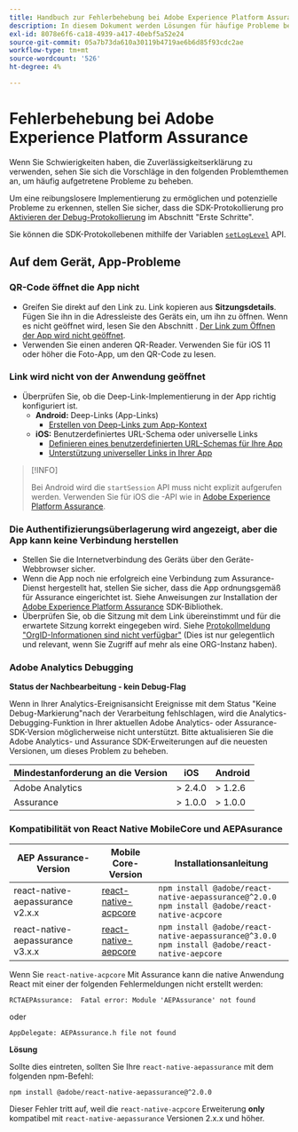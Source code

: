 ```yaml
---
title: Handbuch zur Fehlerbehebung bei Adobe Experience Platform Assurance
description: In diesem Dokument werden Lösungen für häufige Probleme bei der Verwendung von Adobe Experience Platform Assurance beschrieben.
exl-id: 8078e6f6-ca18-4939-a417-40ebf5a52e24
source-git-commit: 05a7b73da610a30119b4719ae6b6d85f93cdc2ae
workflow-type: tm+mt
source-wordcount: '526'
ht-degree: 4%

---
```


# Fehlerbehebung bei Adobe Experience Platform Assurance

Wenn Sie Schwierigkeiten haben, die Zuverlässigkeitserklärung zu verwenden, sehen Sie sich die Vorschläge in den folgenden Problemthemen an, um häufig aufgetretene Probleme zu beheben.

Um eine reibungslosere Implementierung zu ermöglichen und potenzielle Probleme zu erkennen, stellen Sie sicher, dass die SDK-Protokollierung pro [Aktivieren der Debug-Protokollierung](https://developer.adobe.com/client-sdks/documentation/getting-started/enable-debug-logging/) im Abschnitt &quot;Erste Schritte&quot;.

Sie können die SDK-Protokollebenen mithilfe der Variablen [`setLogLevel`](https://developer.adobe.com/client-sdks/documentation/mobile-core/api-reference/#setloglevel) API.

## Auf dem Gerät, App-Probleme

### QR-Code öffnet die App nicht

* Greifen Sie direkt auf den Link zu. Link kopieren aus **Sitzungsdetails**. Fügen Sie ihn in die Adressleiste des Geräts ein, um ihn zu öffnen. Wenn es nicht geöffnet wird, lesen Sie den Abschnitt . [Der Link zum Öffnen der App wird nicht geöffnet](#app-does-not-open-link).
* Verwenden Sie einen anderen QR-Reader. Verwenden Sie für iOS 11 oder höher die Foto-App, um den QR-Code zu lesen.

### Link wird nicht von der Anwendung geöffnet

* Überprüfen Sie, ob die Deep-Link-Implementierung in der App richtig konfiguriert ist.
   * **Android:** Deep-Links (App-Links)
      * [Erstellen von Deep-Links zum App-Kontext](https://developer.android.com/training/app-links/deep-linking)
   * **iOS:** Benutzerdefiniertes URL-Schema oder universelle Links
      * [Definieren eines benutzerdefinierten URL-Schemas für Ihre App](https://developer.apple.com/documentation/uikit/inter-process_communication/allowing_apps_and_websites_to_link_to_your_content/defining_a_custom_url_scheme_for_your_app)
      * [Unterstützung universeller Links in Ihrer App](https://developer.apple.com/documentation/uikit/inter-process_communication/allowing_apps_and_websites_to_link_to_your_content/supporting_universal_links_in_your_app)

>[!INFO]
>
>Bei Android wird die `startSession` API muss nicht explizit aufgerufen werden. Verwenden Sie für iOS die -API wie in [Adobe Experience Platform Assurance](https://developer.adobe.com/client-sdks/documentation/platform-assurance-sdk/#register-aepassurance-with-mobile-core).

### Die Authentifizierungsüberlagerung wird angezeigt, aber die App kann keine Verbindung herstellen

* Stellen Sie die Internetverbindung des Geräts über den Geräte-Webbrowser sicher.
* Wenn die App noch nie erfolgreich eine Verbindung zum Assurance-Dienst hergestellt hat, stellen Sie sicher, dass die App ordnungsgemäß für Assurance eingerichtet ist. Siehe Anweisungen zur Installation der [Adobe Experience Platform Assurance](./tutorials/implement-assurance.md) SDK-Bibliothek.
* Überprüfen Sie, ob die Sitzung mit dem Link übereinstimmt und für die erwartete Sitzung korrekt eingegeben wird. Siehe [Protokollmeldung &quot;OrgID-Informationen sind nicht verfügbar&quot;](https://developer.adobe.com/client-sdks/documentation/platform-assurance-sdk/common-issues/#orgid-information-is-not-available) (Dies ist nur gelegentlich und relevant, wenn Sie Zugriff auf mehr als eine ORG-Instanz haben).

### Adobe Analytics Debugging

**Status der Nachbearbeitung - kein Debug-Flag**

Wenn in Ihrer Analytics-Ereignisansicht Ereignisse mit dem Status &quot;Keine Debug-Markierung&quot;nach der Verarbeitung fehlschlagen, wird die Analytics-Debugging-Funktion in Ihrer aktuellen Adobe Analytics- oder Assurance-SDK-Version möglicherweise nicht unterstützt.
Bitte aktualisieren Sie die Adobe Analytics- und Assurance SDK-Erweiterungen auf die neuesten Versionen, um dieses Problem zu beheben.

| Mindestanforderung an die Version | iOS | Android |
| --------------------------- | --- | ------- |
| Adobe Analytics | > 2.4.0 | > 1.2.6 |
| Assurance | > 1.0.0 | > 1.0.0 |

### Kompatibilität von React Native MobileCore und AEPAsurance

| AEP Assurance-Version | Mobile Core-Version | Installationsanleitung |
| --------------------- | ------------------- | ------------------- |
| react-native-aepassurance v2.x.x | [react-native-acpcore](https://www.npmjs.com/package/@adobe/react-native-acpcore) | `npm install @adobe/react-native-aepassurance@^2.0.0` <br/>`npm install @adobe/react-native-acpcore` |
| react-native-aepassurance v3.x.x | [react-native-aepcore](https://www.npmjs.com/package/@adobe/react-native-aepcore) | `npm install @adobe/react-native-aepassurance@^3.0.0` <br/>`npm install @adobe/react-native-aepcore` |

Wenn Sie `react-native-acpcore` Mit Assurance kann die native Anwendung React mit einer der folgenden Fehlermeldungen nicht erstellt werden:

```
RCTAEPAssurance:  Fatal error: Module 'AEPAssurance' not found
```

oder

```
AppDelegate: AEPAssurance.h file not found
```

**Lösung**

Sollte dies eintreten, sollten Sie Ihre `react-native-aepassurance` mit dem folgenden npm-Befehl:

```shell
npm install @adobe/react-native-aepassurance@^2.0.0
```

Dieser Fehler tritt auf, weil die `react-native-acpcore` Erweiterung **only** kompatibel mit `react-native-aepassurance` Versionen 2.x.x und höher.
